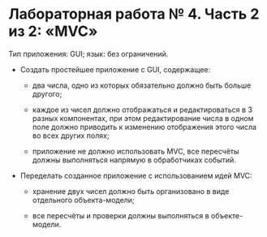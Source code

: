 # Лабораторная работа № 4. Часть 2 из 2: «MVC»

Тип приложения: GUI; язык: без ограничений.

*	Создать простейшее приложение с GUI, содержащее:

    +	два числа, одно из которых обязательно должно быть больше другого;

    +	каждое из чисел должно отображаться и редактироваться в 3 разных 
        компонентах, при этом редактирование числа в одном поле должно приводить 
        к изменению отображения этого числа во всех других полях;

    +	приложение не должно использовать MVC, все пересчёты должны выполняться 
        напрямую в обработчиках событий.
    
*	Переделать созданное приложение с использованием идей MVC:

    +	хранение двух чисел должно быть организовано в виде отдельного объекта-модели;
  
    +	все пересчёты и проверки должны выполняться в объекте-модели.
